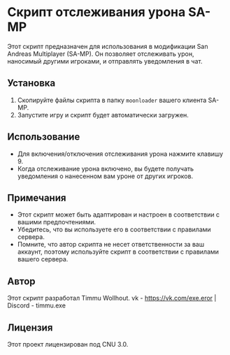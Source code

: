 # Скрипт отслеживания урона SA-MP

Этот скрипт предназначен для использования в модификации San Andreas Multiplayer (SA-MP). Он позволяет отслеживать урон, наносимый другими игроками, и отправлять уведомления в чат.

## Установка

1. Скопируйте файлы скрипта в папку `moonloader` вашего клиента SA-MP.
2. Запустите игру и скрипт будет автоматически загружен.

## Использование

- Для включения/отключения отслеживания урона нажмите клавишу 9.
- Когда отслеживание урона включено, вы будете получать уведомления о нанесенном вам уроне от других игроков.

## Примечания

- Этот скрипт может быть адаптирован и настроен в соответствии с вашими предпочтениями.
- Убедитесь, что вы используете его в соответствии с правилами сервера.
- Помните, что автор скрипта не несет ответственности за ваш аккаунт, поэтому используйте скрипт в соответствии с правилами вашего сервера.

## Автор

Этот скрипт разработал Timmu Wollhout.
vk - https://vk.com/exe.eror | Discord - timmu.exe

## Лицензия

Этот проект лицензирован под CNU 3.0.
